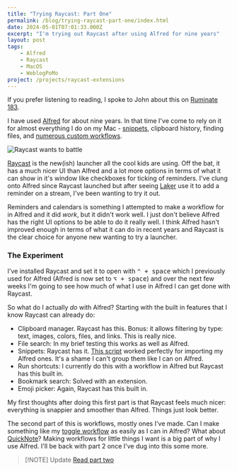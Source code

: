```yaml
---
title: "Trying Raycast: Part One"
permalink: /blog/trying-raycast-part-one/index.html
date: 2024-05-01T07:01:33.000Z
excerpt: "I'm trying out Raycast after using Alfred for nine years"
layout: post
tags:
    - Alfred
    - Raycast
    - MacOS
    - WeblogPoMo
project: /projects/raycast-extensions
---
```


If you prefer listening to reading, I spoke to John about this on [Ruminate 183](https://ruminatepodcast.com/183).

I have used [Alfred](https://www.alfredapp.com) for about nine years. In that time I've come to rely on it for almost everything I do on my Mac - [snippets](https://rknight.me/blog/snippets-i-use-regularly/), clipboard history, finding files, and [numerous custom workflows](/alfred-workflows).

![Raycast wants to battle](https://cdn.rknight.me/site/raycast-battle.jpg)

[Raycast](https://www.raycast.com) is the new(ish) launcher all the cool kids are using. Off the bat, it has a much nicer UI than Alfred and a lot more options in terms of what it can show in it's window like checkboxes for ticking of reminders. I've clung onto Alfred since Raycast launched but after seeing [Laker](https://laker.tech) use it to add a reminder on a stream, I've been wanting to try it out.

Reminders and calendars is something I attempted to make a workflow for in Alfred and it did _work_, but it didn't work well. I just don't believe Alfred has the right UI options to be able to do it really well. I think Alfred hasn't improved enough in terms of what it can do in recent years and Raycast is the clear choice for anyone new wanting to try a launcher.
### The Experiment

I've installed Raycast and set it to open with <kbd>⌃ + space</kbd> which I previously used for Alfred (Alfred is now set to <kbd>⌥ + space</kbd>) and over the next few weeks I'm going to see how much of what I use in Alfred I can get done with Raycast.

So what do I actually _do_ with Alfred? Starting with the built in features that I know Raycast can already do:

- Clipboard manager. Raycast has this. Bonus: it allows filtering by type: text, images, colors, files, and links. This is really nice.
- File search: In my brief testing this works as well as Alfred.
- Snippets: Raycast has it. [This script](https://thewang.net/en/blog/Migrate-Alfred-Snippets-to-Raycast/) worked perfectly for importing my Alfred ones. It's a shame I can't group them like I can on Alfred.
- Run shortcuts: I currently do this with a workflow in Alfred but Raycast has this built in.
- Bookmark search: Solved with an extension.
- Emoji picker: Again, Raycast has this built in.

My first thoughts after doing this first part is that Raycast feels much nicer: everything is snappier and smoother than Alfred. Things just look better.

The second part of this is workflows, mostly ones I've made. Can I make something like my [toggle workflow](https://github.com/rknightuk/alfred-workflows/tree/main/workflows/toggle-utils) as easily as I can in Alfred? What about [QuickNote](https://github.com/rknightuk/alfred-workflows/tree/main/workflows/quicknote)? Making workflows for little things I want is a big part of why I use Alfred. I'll be back with part 2 once I've dug into this some more.

> [!NOTE] Update
> [Read part two](https://rknight.me/blog/trying-raycast-part-two/)